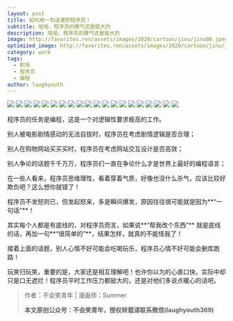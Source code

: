 ```yaml
---
layout: post
title: 如何用一句话激怒程序员！
subtitle: 哈哈，程序员的脾气还是挺大的
description: 哈哈，程序员的脾气还是挺大的
image: http://favorites.ren/assets/images/2020/cartoon/jinu/jinu00.jpeg
optimized_image: http://favorites.ren/assets/images/2020/cartoon/jinu/jinu00.jpeg
category: work
tags:
  - 职场
  - 程序员
  - 编程
author: laughyouth
---
```


![](http://favorites.ren/assets/images/2020/cartoon/jinu/jinu01.jpg)
![](http://favorites.ren/assets/images/2020/cartoon/jinu/jinu02.jpg)
![](http://favorites.ren/assets/images/2020/cartoon/jinu/jinu03.jpg)
![](http://favorites.ren/assets/images/2020/cartoon/jinu/jinu04.jpg)
![](http://favorites.ren/assets/images/2020/cartoon/jinu/jinu05.jpg)
![](http://favorites.ren/assets/images/2020/cartoon/jinu/jinu06.jpg)
![](http://favorites.ren/assets/images/2020/cartoon/jinu/jinu07.jpg)
![](http://favorites.ren/assets/images/2020/cartoon/jinu/jinu08.jpg)
![](http://favorites.ren/assets/images/2020/cartoon/jinu/jinu09.jpg)
![](http://favorites.ren/assets/images/2020/cartoon/jinu/jinu10.jpg)
![](http://favorites.ren/assets/images/2020/cartoon/jinu/jinu11.jpg)
![](http://favorites.ren/assets/images/2020/cartoon/jinu/jinu12.jpg)
![](http://favorites.ren/assets/images/2020/cartoon/jinu/jinu13.jpg)
![](http://favorites.ren/assets/images/2020/cartoon/jinu/jinu14.jpg)
![](http://favorites.ren/assets/images/2020/cartoon/jinu/jinu15.jpg)
![](http://favorites.ren/assets/images/2020/cartoon/jinu/jinu16.jpg)
![](http://favorites.ren/assets/images/2020/cartoon/jinu/jinu17.jpg)
![](http://favorites.ren/assets/images/2020/cartoon/jinu/jinu18.jpg)
![](http://favorites.ren/assets/images/2020/cartoon/jinu/jinu19.jpg)
![](http://favorites.ren/assets/images/2020/cartoon/jinu/jinu20.jpg)

程序员的任务是编程，这是一个对逻辑性要求极高的工作。

别人被电影剧情感动的无法自拔时，程序员在考虑剧情逻辑是否合理；

别人在购物网站买买买时，程序员在考虑网站交互设计是否高效；

别人争论的话题千千万万，程序员们一直在争论什么才是世界上最好的编程语言；

在一些人看来，程序员思维理性，看着穿着气质，好像也没什么杀气，应该比较好欺负吧？这么想你就错了！

程序员不发怒则已，但发起怒来，多是瞬间爆发，原因往往很可能就是因为**“一句话”**！

其实每个人都是有底线的，对程序员而言，如果说**“帮我改个东西”** 就是底线的话，再加一句**“很简单的”**，结果怎样，就真的不能怪我了！

接着上面的话题，别人心情不好可能会吃喝玩乐，程序员心情不好可能会删库跑路！

玩笑归玩笑，重要的是，大家还是相互理解吧！也许你以为的心直口快，实际中却只是口无遮拦！程序员平时工作压力都挺大的，还是对他们多说点暖心的话吧。


>作者：不会笑青年 | 漫画师：Summer
>
>**本文原创公众号：不会笑青年，授权转载请联系微信(laughyouth369)**